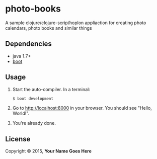 # photo-books

A sample clojure/clojure-scrip/hoplon appliaction for creating photo calendars, photo books and similar things
## Dependencies

- java 1.7+
- [boot][1]

## Usage

1. Start the auto-compiler. In a terminal:

    ```bash
    $ boot development
    ```

2. Go to [http://localhost:8000][3] in your browser. You should see "Hello, World!".

3. You're already done.

## License

Copyright © 2015, **Your Name Goes Here**

[1]: https://github.com/tailrecursion/boot
[2]: https://github.com/technomancy/leiningen
[3]: http://localhost:8000
